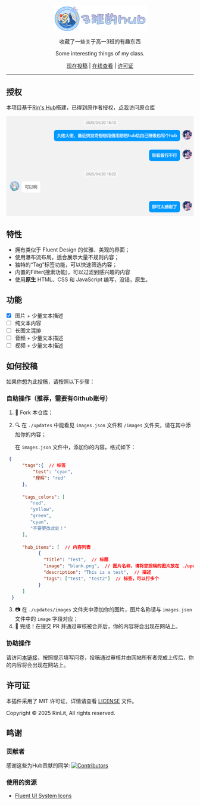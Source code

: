<div align="center">
<img src="assets/images/logo.png" alt="图标" width="50%">
<h1Class Hub</h1>
<p>收藏了一些关于高一3班的有趣东西</p>
<p>Some interesting things of my class. </p>

[现在投稿](#如何投稿) | [在线查看](https://mliucc.github.io/Class-Hub/) | [许可证](#许可证)

</div>

<hr>

## 授权
本项目基于[Rin's Hub](https://hub.rinlit.cn)搭建，已得到原作者授权，[点我](https://github.com/RinLit-233-shiroko/Rin-sHub)访问原仓库

![](.//assets//images//authorization.png)

## 特性
- 拥有类似于 Fluent Design 的优雅、美观的界面；
- 使用瀑布流布局，适合展示大量不规则内容；
- 独特的“Tag”标签功能，可以快速筛选内容；
- 内置的Filter(搜索功能)，可以过滤到感兴趣的内容
- 使用**原生** HTML、CSS 和 JavaScript 编写，没错，原生。

## 功能
- [x] 图片 + 少量文本描述
- [ ] 纯文本内容
- [ ] 长图文混排
- [ ] 音频 + 少量文本描述
- [ ] 视频 + 少量文本描述

## 如何投稿
如果你想为此投稿，请按照以下步骤：

### 自助操作（推荐，需要有Github账号）
1. 🍴 Fork 本仓库；
2. 🔍 在 `./updates` 中能看见 `images.json` 文件和 `/images` 文件夹，请在其中添加你的内容；
    
    在 `images.json` 文件中，添加你的内容，格式如下：
    
  ```json
   {
        "tags":{  // 标签
            "test": "cyan",
            "理解": "red"
        },
        
        "tags_colors": [
           "red",
           "yellow",
           "green",
           "cyan",
           "不要更改此处！"
        ],
        
        "hub_items": [  // 内容列表
              {
                "title": "Test",  // 标题
                "image": "blank.png",  // 图片名称，请将您投稿的图片放在 ./updates/images 文件夹中
                "description": "This is a test",  // 描述
                "tags": ["test", "test2"]  // 标签，可以打多个
              }
        ]
    }
  ```
3. 📷 在 `./updates/images` 文件夹中添加你的图片，图片名称请与 `images.json` 文件中的 `image` 字段对应；
4. 🎉 完成！在提交 PR 并通过审核被合并后，你的内容将会出现在网站上。

### 协助操作
请访问[本链接](https://forms.cloud.microsoft/r/5XKMmVXt4R)，按照提示填写问卷，投稿通过审核并由网站所有者完成上传后，你的内容将会出现在网站上。

## 许可证
本插件采用了 MIT 许可证，详情请查看 [LICENSE](LICENSE) 文件。

Copyright © 2025 RinLit, All rights reserved.

## 鸣谢

### 贡献者
感谢这些为Hub贡献的同学:
[![Contributors](http://contrib.nn.ci/api?repo=mliucc/Class-Hub)](https://github.com/mliucc/Class-Hub/graphs/contributors)

### 使用的资源

- [Fluent UI System Icons](https://github.com/microsoft/fluentui-system-icons)
